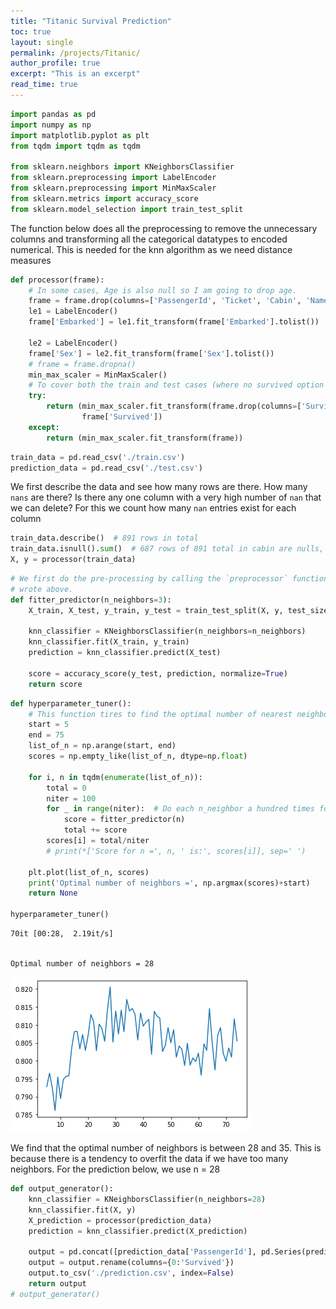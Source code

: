 ```yaml
---
title: "Titanic Survival Prediction"
toc: true
layout: single
permalink: /projects/Titanic/
author_profile: true
excerpt: "This is an excerpt"
read_time: true
---
```



```python
import pandas as pd
import numpy as np
import matplotlib.pyplot as plt
from tqdm import tqdm as tqdm

from sklearn.neighbors import KNeighborsClassifier
from sklearn.preprocessing import LabelEncoder
from sklearn.preprocessing import MinMaxScaler
from sklearn.metrics import accuracy_score
from sklearn.model_selection import train_test_split

```

 The function below does all the preprocessing to remove the unnecessary columns and
 transforming all the categorical datatypes to encoded numerical. This is needed for the
 knn algorithm as we need distance measures


```python
def processor(frame):
    # In some cases, Age is also null so I am going to drop age.
    frame = frame.drop(columns=['PassengerId', 'Ticket', 'Cabin', 'Name', 'Age', 'Fare'])
    le1 = LabelEncoder()
    frame['Embarked'] = le1.fit_transform(frame['Embarked'].tolist())

    le2 = LabelEncoder()
    frame['Sex'] = le2.fit_transform(frame['Sex'].tolist())
    # frame = frame.dropna()
    min_max_scaler = MinMaxScaler()
    # To cover both the train and test cases (where no survived option is available)
    try:
        return (min_max_scaler.fit_transform(frame.drop(columns=['Survived'])),
                frame['Survived'])
    except:
        return (min_max_scaler.fit_transform(frame))

```


```python
train_data = pd.read_csv('./train.csv')
prediction_data = pd.read_csv('./test.csv')

```

 We first describe the data and see how many rows are there. How many `nans`
 are there? Is there any one column with a very high number of `nan` that we
  can delete? For this we count how many `nan` entries exist for each column


```python
train_data.describe()  # 891 rows in total
train_data.isnull().sum()  # 687 rows of 891 total in cabin are nulls, so we will drop this column.
X, y = processor(train_data)

```


```python
# We first do the pre-processing by calling the `preprocessor` function we
# wrote above.
def fitter_predictor(n_neighbors=3):
    X_train, X_test, y_train, y_test = train_test_split(X, y, test_size=.1, shuffle=True)

    knn_classifier = KNeighborsClassifier(n_neighbors=n_neighbors)
    knn_classifier.fit(X_train, y_train)
    prediction = knn_classifier.predict(X_test)

    score = accuracy_score(y_test, prediction, normalize=True)
    return score

```


```python
def hyperparameter_tuner():
    # This function tires to find the optimal number of nearest neighbors to use
    start = 5
    end = 75
    list_of_n = np.arange(start, end)
    scores = np.empty_like(list_of_n, dtype=np.float)

    for i, n in tqdm(enumerate(list_of_n)):
        total = 0
        niter = 100
        for _ in range(niter):  # Do each n_neighbor a hundred times for statistics
            score = fitter_predictor(n)
            total += score
        scores[i] = total/niter
        # print(*['Score for n =', n, ' is:', scores[i]], sep=' ')

    plt.plot(list_of_n, scores)
    print('Optimal number of neighbors =', np.argmax(scores)+start)
    return None

hyperparameter_tuner()
```

    70it [00:28,  2.19it/s]
    

    Optimal number of neighbors = 28
    


![png](/assets/images/projects/titanic/output_7_2.png)


 We find that the optimal number of neighbors is between 28 and 35. This is because there is a tendency to overfit the data if we have too many neighbors. For the prediction below, we use n = 28


```python
def output_generator():
    knn_classifier = KNeighborsClassifier(n_neighbors=28)
    knn_classifier.fit(X, y)
    X_prediction = processor(prediction_data)
    prediction = knn_classifier.predict(X_prediction)

    output = pd.concat([prediction_data['PassengerId'], pd.Series(prediction)], axis=1)
    output = output.rename(columns={0:'Survived'})
    output.to_csv('./prediction.csv', index=False)
    return output
# output_generator()
```


```python

```
